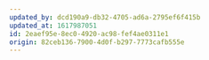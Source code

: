 ```yaml
---
updated_by: dcd190a9-db32-4705-ad6a-2795ef6f415b
updated_at: 1617987051
id: 2eaef95e-8ec0-4920-ac98-fef4ae0311e1
origin: 82ceb136-7900-4d0f-b297-7773cafb555e
---
```

